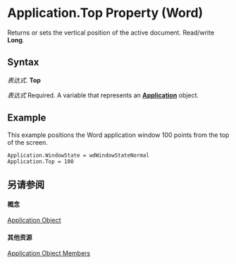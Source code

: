 
# Application.Top Property (Word)

Returns or sets the vertical position of the active document. Read/write  **Long**.


## Syntax

 _表达式_. **Top**

 _表达式_ Required. A variable that represents an **[Application](d1cf6f8f-4e88-bf01-93b4-90a83f79cb44.md)** object.


## Example

This example positions the Word application window 100 points from the top of the screen.


```
Application.WindowState = wdWindowStateNormal 
Application.Top = 100
```


## 另请参阅


#### 概念


[Application Object](d1cf6f8f-4e88-bf01-93b4-90a83f79cb44.md)
#### 其他资源


[Application Object Members](http://msdn.microsoft.com/library/71669f1e-65f1-b0f1-b67d-355dfdbebe50%28Office.15%29.aspx)